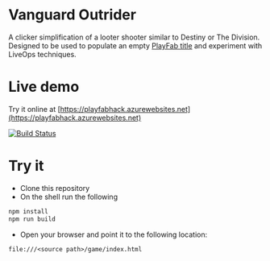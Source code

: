 # Vanguard Outrider

A clicker simplification of a looter shooter similar to Destiny or The Division. Designed to be used to populate an empty [PlayFab title](https://playfab.com) and experiment with LiveOps techniques.

# Live demo

Try it online at [https://playfabhack.azurewebsites.net](https://playfabhack.azurewebsites.net)

[![Build Status](https://code4clouds.visualstudio.com/PlayFab%20Hack/_apis/build/status/jordan-playfab.playfab-liveops-game?branchName=master)](https://code4clouds.visualstudio.com/PlayFab%20Hack/_build/latest?definitionId=44&branchName=master)

# Try it

- Clone this repository
- On the shell run the following
``` bash
npm install
npm run build
```
- Open your browser and point it to the following location: 
```
file:///<source path>/game/index.html
```

